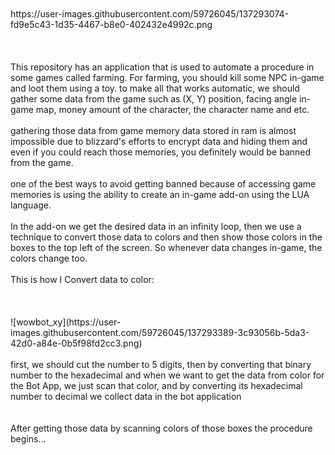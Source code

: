 <br/>
<br/>
https://user-images.githubusercontent.com/59726045/137293074-fd9e5c43-1d35-4467-b8e0-402432e4992c.png
<br/>
<br/>
<br/>
<br/>
This repository has an application that is used to automate a procedure in some games called farming.
For farming, you should kill some NPC in-game and loot them using a toy.
to make all that works automatic, we should gather some data from the game such as (X, Y) position, facing angle in-game map, money amount of the character, the character name and etc.
<br/>
<br/>
gathering those data from game memory data stored in ram is almost impossible due to blizzard's efforts to encrypt data and hiding them and even if you could reach those memories, you definitely would be banned from the game.
<br/>
<br/>
one of the best ways to avoid getting banned because of accessing game memories is using the ability to create an in-game add-on using the LUA language.
<br/>
<br/>
In the add-on we get the desired data in an infinity loop, then we use a technique to convert those data to colors and then show those colors in the boxes to the top left of the screen. So whenever data changes in-game, the colors change too.
<br/>
<br/>
This is how I Convert data to color:<br/><br/>
<br/>
<br/>
![wowbot_xy](https://user-images.githubusercontent.com/59726045/137293389-3c93056b-5da3-42d0-a84e-0b5f98fd2cc3.png)

<br/>
<br/>
first, we should cut the number to 5 digits, then by converting that binary number to the hexadecimal and when we want to get the data from color for the Bot App, we just scan that color, and by converting its hexadecimal number to decimal we collect data in the bot application
<br/>
<br/>
<br/>
After getting those data by scanning colors of those boxes the procedure begins...
